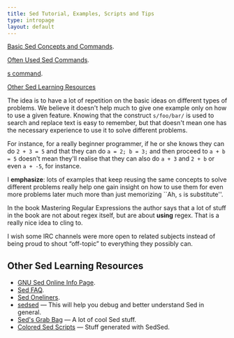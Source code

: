 ```yaml
---
title: Sed Tutorial, Examples, Scripts and Tips
type: intropage
layout: default
---
```


[Basic Sed Concepts and Commands](01-basic-sed-concepts-and-commands.html).

[Often Used Sed Commands](often-used-commands.html).

[s command](s-substitute-command.html).

<p><a href='#other-sed-learning-resources'>Other Sed Learning Resources</a></p>

The idea is to have a lot of repetition on the basic ideas on different types
of problems. We believe it doesn't help much to give one example only on how to
use a given feature. Knowing that the construct `s/foo/bar/` is used to search
and replace text is easy to remember, but that doesn't mean one has the
necessary experience to use it to solve different problems.

For instance, for a really beginner programmer, if he or she knows they can
do `2 + 3 = 5` and that they can do `a = 2; b = 3;` and then proceed to
`a + b = 5` doesn't mean they'll realise that they can also do `a + 3` and
`2 + b` or even `a + -5`, for instance.

I **emphasize**: lots of examples that keep reusing the same concepts to solve
different problems really help one gain insight on how to use them for even
more problems later much more than just memorizing ``Ah, `s` is substitute''.

In the book Mastering Regular Expressions the author says that a lot of stuff
in the book are not about regex itself, but are about **using** regex. That is a really
nice idea to cling to.

I wish some IRC channels were more open to related subjects instead of being
proud to shout “off-topic” to everything they possibly can.


## Other Sed Learning Resources ##

- [GNU Sed Online Info Page](https://www.gnu.org/software/sed/manual/sed.html).
- [Sed FAQ](http://sed.sourceforge.net/sedfaq.html).
- [Sed Oneliners](http://sed.sourceforge.net/sed1line.txt).
- [sedsed](http://aurelio.net/projects/sedsed/) &mdash; This will help you debug
and better understand Sed in general.
- [Sed's Grab Bag](http://sed.sourceforge.net/grabbag/scripts/) &mdash; A lot
of cool Sed stuff.
- [Colored Sed Scripts](http://sed.sourceforge.net/local/scripts/) &mdash;
Stuff generated with SedSed.


